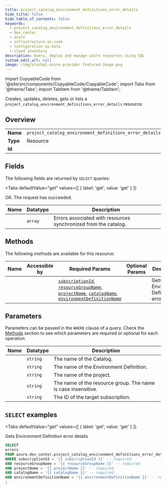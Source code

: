 ```yaml
--- 
title: project_catalog_environment_definitions_error_details
hide_title: false
hide_table_of_contents: false
keywords:
  - project_catalog_environment_definitions_error_details
  - dev_center
  - azure
  - infrastructure-as-code
  - configuration-as-data
  - cloud inventory
description: Query, deploy and manage azure resources using SQL
custom_edit_url: null
image: /img/stackql-azure-provider-featured-image.png
---
```


import CopyableCode from '@site/src/components/CopyableCode/CopyableCode';
import Tabs from '@theme/Tabs';
import TabItem from '@theme/TabItem';

Creates, updates, deletes, gets or lists a <code>project_catalog_environment_definitions_error_details</code> resource.

## Overview
<table><tbody>
<tr><td><b>Name</b></td><td><code>project_catalog_environment_definitions_error_details</code></td></tr>
<tr><td><b>Type</b></td><td>Resource</td></tr>
<tr><td><b>Id</b></td><td><CopyableCode code="azure.dev_center.project_catalog_environment_definitions_error_details" /></td></tr>
</tbody></table>

## Fields

The following fields are returned by `SELECT` queries:

<Tabs
    defaultValue="get"
    values={[
        { label: 'get', value: 'get' }
    ]}
>
<TabItem value="get">

OK. The request has succeeded.

<table>
<thead>
    <tr>
    <th>Name</th>
    <th>Datatype</th>
    <th>Description</th>
    </tr>
</thead>
<tbody>
<tr>
    <td><CopyableCode code="errors" /></td>
    <td><code>array</code></td>
    <td>Errors associated with resources synchronized from the catalog.</td>
</tr>
</tbody>
</table>
</TabItem>
</Tabs>

## Methods

The following methods are available for this resource:

<table>
<thead>
    <tr>
    <th>Name</th>
    <th>Accessible by</th>
    <th>Required Params</th>
    <th>Optional Params</th>
    <th>Description</th>
    </tr>
</thead>
<tbody>
<tr>
    <td><a href="#get"><CopyableCode code="get" /></a></td>
    <td><CopyableCode code="select" /></td>
    <td><a href="#parameter-subscriptionId"><code>subscriptionId</code></a>, <a href="#parameter-resourceGroupName"><code>resourceGroupName</code></a>, <a href="#parameter-projectName"><code>projectName</code></a>, <a href="#parameter-catalogName"><code>catalogName</code></a>, <a href="#parameter-environmentDefinitionName"><code>environmentDefinitionName</code></a></td>
    <td></td>
    <td>Gets Environment Definition error details</td>
</tr>
</tbody>
</table>

## Parameters

Parameters can be passed in the `WHERE` clause of a query. Check the [Methods](#methods) section to see which parameters are required or optional for each operation.

<table>
<thead>
    <tr>
    <th>Name</th>
    <th>Datatype</th>
    <th>Description</th>
    </tr>
</thead>
<tbody>
<tr id="parameter-catalogName">
    <td><CopyableCode code="catalogName" /></td>
    <td><code>string</code></td>
    <td>The name of the Catalog.</td>
</tr>
<tr id="parameter-environmentDefinitionName">
    <td><CopyableCode code="environmentDefinitionName" /></td>
    <td><code>string</code></td>
    <td>The name of the Environment Definition.</td>
</tr>
<tr id="parameter-projectName">
    <td><CopyableCode code="projectName" /></td>
    <td><code>string</code></td>
    <td>The name of the project.</td>
</tr>
<tr id="parameter-resourceGroupName">
    <td><CopyableCode code="resourceGroupName" /></td>
    <td><code>string</code></td>
    <td>The name of the resource group. The name is case insensitive.</td>
</tr>
<tr id="parameter-subscriptionId">
    <td><CopyableCode code="subscriptionId" /></td>
    <td><code>string</code></td>
    <td>The ID of the target subscription.</td>
</tr>
</tbody>
</table>

## `SELECT` examples

<Tabs
    defaultValue="get"
    values={[
        { label: 'get', value: 'get' }
    ]}
>
<TabItem value="get">

Gets Environment Definition error details

```sql
SELECT
errors
FROM azure.dev_center.project_catalog_environment_definitions_error_details
WHERE subscriptionId = '{{ subscriptionId }}' -- required
AND resourceGroupName = '{{ resourceGroupName }}' -- required
AND projectName = '{{ projectName }}' -- required
AND catalogName = '{{ catalogName }}' -- required
AND environmentDefinitionName = '{{ environmentDefinitionName }}' -- required
;
```
</TabItem>
</Tabs>
